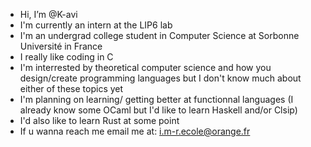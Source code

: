 -  Hi, I’m @K-avi
-  I'm currently an intern at the LIP6 lab 
-  I'm an undergrad college student in Computer Science at Sorbonne Université in France
-  I really like coding in C 
-  I'm interrested by theoretical computer science and how you design/create programming languages but I don't know much about either of these topics yet
-  I'm planning on learning/ getting better at functionnal languages (I already know some OCaml but I'd like to learn Haskell and/or Clsip)
-  I'd also like to learn Rust at some point
-  If u wanna reach me email me at:  i.m-r.ecole@orange.fr
